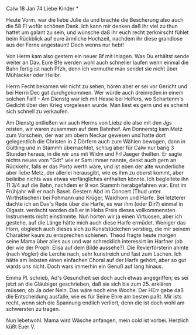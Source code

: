  Calw 18 Jan 74
Liebe Kinder <Fried>*

Heute Vorm. war die liebe Julie da und brachte die Bescherung also auch die 58 Fl wofür schönen Dank. Ich kann mir denken daß ihr viel zu thun hattet um galant zu sein, und wünsche daß ihr euch recht zerknirscht fühlet beim Rückblick auf eure ärmliche Hochzeit, nachdem ihr diese grandiose aus der Ferne angestaunt! Doch wenns nur hebt!

Von Herm kam also gestern ein neuer Bf mit Inlagen. Was Du erhältst sende weiter an Dav. Eure Bfe werden wohl auch schneller laufen wenn einmal die Bahn fertig ist nach Pfzh, denn ich vermuthe man sendet sie nicht über Mühlacker oder Heilbr.

Herrn Fecht bekamen wir nicht zu sehen, hören aber er sei vor Gericht und bei Herrn Dec gut durchgekommen. Wer würde auch dreinreden in einem solchen Fall! - Am Dienstg war ich mit Hesse bei Helfers, wo Schartenm's Gedicht über den Krieg vorgelesen wurde. Man liest es gern und es scheint sich schnell zu verkaufen.

Am Dienstg entließen wir auch Herms von Liebz die also mit den Jgs reisten, wir waren zusammen auf dem Bahnhof. Am Donnerstg kam Metz zum Vorschein, der war am obern Neckar gewesen und hatte dort gelegentlich die Christen in 2 Dörfern auch zum Wählen bewogen, dann in Gültling und in Stammh übernachtet, schlug aber für Calw nur bärig 3 Stunden heraus, in die wir uns mit Widm und Frl Jaeger theilten. Er sagte nichts neues vom "Gdt" wie er Sam immer nannte, denkt auch gern an Rückkehr, falls er das Porto werth wäre, und ist eben der alte wunderliche aber liebe Metz, der allerlei herausgibt, wie es ihm zu oberst kommt, aber beileibe nichts was etwas verfängliches enthalten könnte. Ich begleitete ihn 11 3/4 auf die Bahn, nachdem er 9 von Stammh herabgefahren war. Erst im Frühjahr will er nach Basel. 
Gestern Abd im Concert (Thud unter Wirthstischen) bei Fohmann und Krüger, Waldhorn und Harfe. Bei letzterer dachte ich an Dav's Rede über die Harfe, es war ihm (oder Dir?) einmal in Olgastr. verdacht worden daß er in Hebs Preis dieses vollkommensten Instruments nicht einstimmte. Nun hörten wir ja einen Virtuosen, aber ich gestehe, auf die Länge hätte mich auch diese Harfe ermüdet. Weniger das Horn, obgleich auch dieses sich zu Kunststückchen verstieg, die mir seinem Charakter kaum zu entsprechen schienen. Theod fragte heute morgen seine Mama über alles aus und war schrecklich interessirt im Harfner (ob der wie der Proph. Elisa auf dem Bilde aussehe?). Die Revierförsterin ahmte (nach Vogler) die Lerche nach, sehr kunstreich und fast zum Lachen. Ich hätte am liebsten einen einfachen Choral auf der Harfe gehört, aber so gut wards uns nicht. Doch wars immerhin ein Genuß auf lang hinaus.

Emma Pl. schrieb, Ad's Gesundheit sei doch auch etwas angegriffen; es sei jetzt an die Gläubiger geschrieben, daß sie sich bis zum 25. erklären müssen, ob Ja oder Nein. Das wäre noch eine Woche. Der HErr gebe daß die Entscheidung ausfalle, wie es für Seine Ehre am besten paßt. Mir ists recht, wenn sich die Spannung endlich verliert, denn die ist doch wohl am schwersten zu tragen.

Nun lebetwohl. Mama wird Wäsche anfangen, mein cold ist vorbei. Herzlich küßt Euer
 V.
